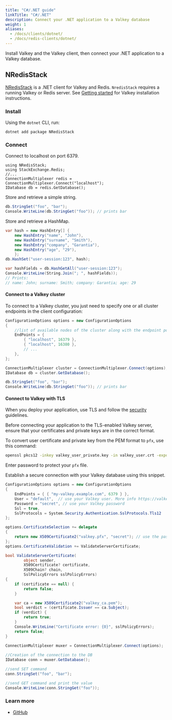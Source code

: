 ```yaml
---
title: "C#/.NET guide"
linkTitle: "C#/.NET"
description: Connect your .NET application to a Valkey database
weight: 1
aliases:
  - /docs/clients/dotnet/
  - /docs/redis-clients/dotnet/
---
```


Install Valkey and the Valkey client, then connect your .NET application to a Valkey database.

## NRedisStack

[NRedisStack](https://github.com/redis/NRedisStack) is a .NET client for Valkey and Redis.
`NredisStack` requires a running Valkey or Redis server. See [Getting started](/docs/getting-started/) for Valkey installation instructions.

### Install

Using the `dotnet` CLI, run:

```
dotnet add package NRedisStack
```

### Connect

Connect to localhost on port 6379.

```
using NRedisStack;
using StackExchange.Redis;
//...
ConnectionMultiplexer redis = ConnectionMultiplexer.Connect("localhost");
IDatabase db = redis.GetDatabase();
```

Store and retrieve a simple string.

```csharp
db.StringSet("foo", "bar");
Console.WriteLine(db.StringGet("foo")); // prints bar
```

Store and retrieve a HashMap.

```csharp
var hash = new HashEntry[] { 
    new HashEntry("name", "John"), 
    new HashEntry("surname", "Smith"),
    new HashEntry("company", "Garantia"),
    new HashEntry("age", "29"),
    };
db.HashSet("user-session:123", hash);

var hashFields = db.HashGetAll("user-session:123");
Console.WriteLine(String.Join("; ", hashFields));
// Prints: 
// name: John; surname: Smith; company: Garantia; age: 29
```

#### Connect to a Valkey cluster

To connect to a Valkey cluster, you just need to specify one or all cluster endpoints in the client configuration:

```csharp
ConfigurationOptions options = new ConfigurationOptions
{
    //list of available nodes of the cluster along with the endpoint port.
    EndPoints = {
        { "localhost", 16379 },
        { "localhost", 16380 },
        // ...
    },            
};

ConnectionMultiplexer cluster = ConnectionMultiplexer.Connect(options);
IDatabase db = cluster.GetDatabase();

db.StringSet("foo", "bar");
Console.WriteLine(db.StringGet("foo")); // prints bar
```

#### Connect to Valkey with TLS

When you deploy your application, use TLS and follow the [security](/docs/management/security/) guidelines.

Before connecting your application to the TLS-enabled Valkey server, ensure that your certificates and private keys are in the correct format.

To convert user certificate and private key from the PEM format to `pfx`, use this command:

```bash
openssl pkcs12 -inkey valkey_user_private.key -in valkey_user.crt -export -out valkey.pfx
```

Enter password to protect your `pfx` file.

Establish a secure connection with your Valkey database using this snippet.

```csharp
ConfigurationOptions options = new ConfigurationOptions
{
    EndPoints = { { "my-valkey.example.com", 6379 } },
    User = "default",  // use your Valkey user. More info https://valkey.io/topics/acl
    Password = "secret", // use your Valkey password
    Ssl = true,
    SslProtocols = System.Security.Authentication.SslProtocols.Tls12                
};

options.CertificateSelection += delegate
{
    return new X509Certificate2("valkey.pfx", "secret"); // use the password you specified for pfx file
};
options.CertificateValidation += ValidateServerCertificate;

bool ValidateServerCertificate(
        object sender,
        X509Certificate? certificate,
        X509Chain? chain,
        SslPolicyErrors sslPolicyErrors)
{
    if (certificate == null) {
        return false;       
    }

    var ca = new X509Certificate2("valkey_ca.pem");
    bool verdict = (certificate.Issuer == ca.Subject);
    if (verdict) {
        return true;
    }
    Console.WriteLine("Certificate error: {0}", sslPolicyErrors);
    return false;
}

ConnectionMultiplexer muxer = ConnectionMultiplexer.Connect(options);   
            
//Creation of the connection to the DB
IDatabase conn = muxer.GetDatabase();

//send SET command
conn.StringSet("foo", "bar");

//send GET command and print the value
Console.WriteLine(conn.StringGet("foo"));   
```

### Learn more

* [GitHub](https://github.com/redis/NRedisStack)
